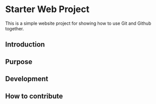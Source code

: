 # Starter Web Project

This is a simple website project for showing how to use Git and Github together.

## Introduction

## Purpose

## Development

## How to contribute
